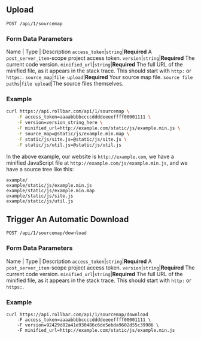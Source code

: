 ## Upload

	POST /api/1/sourcemap

### Form Data Parameters

Name | Type | Description
`access_token`|`string`|**Required** A `post_server_item`-scope project access token.
`version`|`string`|**Required** The current code version.
`minified_url`|`string`|**Required** The full URL of the minified file, as it appears in the stack trace. This should start with `http:` or `https:`.
`source_map`|`file upload`|**Required** Your source map file.
`source file paths`|`file upload`|The source files themselves.

### Example

```bash
curl https://api.rollbar.com/api/1/sourcemap \
	-F access_token=aaaabbbbccccddddeeeeffff00001111 \
	-F version=version_string_here \
	-F minified_url=http://example.com/static/js/example.min.js \
	-F source_map=@static/js/example.min.map \
	-F static/js/site.js=@static/js/site.js \
	-F static/js/util.js=@static/js/util.js
```

In the above example, our website is `http://example.com`, we have a minified JavaScript file at `http://example.com/js/example.min.js`, and we have a source tree like this:

```
example/
example/static/js/example.min.js
example/static/js/example.min.map
example/static/js/site.js
example/static/js/util.js
```

## Trigger An Automatic Download

	POST /api/1/sourcemap/download

### Form Data Parameters

Name | Type | Description
`access_token`|`string`|**Required** A `post_server_item`-scope project access token.
`version`|`string`|**Required** The current code version.
`minified_url`|`string`|**Required** The full URL of the minified file, as it appears in the stack trace. This should start with `http:` or `https:`.


### Example

```
curl https://api.rollbar.com/api/1/sourcemap/download
	-F access_token=aaaabbbbccccddddeeeeffff00001111 \  
	-F version=92429d82a41e930486c6de5ebda9602d55c39986 \  
	-F minified_url=http://example.com/static/js/example.min.js
```